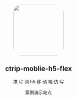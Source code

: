 <div align="center">
  <img width="160px" style="border-radius:15%" bor src="https://i.vgy.me/GPooJT.png">
  <h2 align="center">
    ctrip-moblie-h5-flex
  </h2>
  <p align="center">
    携 程 网 h5 移 动 端 仿 写
  </p> 
  <p align="center">
    <a style="text-decoration:none" href="https://brokyz.github.io/ctrip-mobile-h5-flex/" target="_blank">案例演示站点</a>
   </p>
</div>

